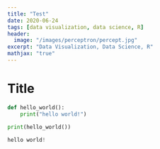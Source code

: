 ```yaml
---
title: "Test"
date: 2020-06-24
tags: [data visualization, data science, R]
header:
  image: "/images/perceptron/percept.jpg"
excerpt: "Data Visualization, Data Science, R"
mathjax: "true"
---
```


# Title


```python
def hello_world():
    print("hello world!")
    
print(hello_world())
```


```python
hello world!
```
